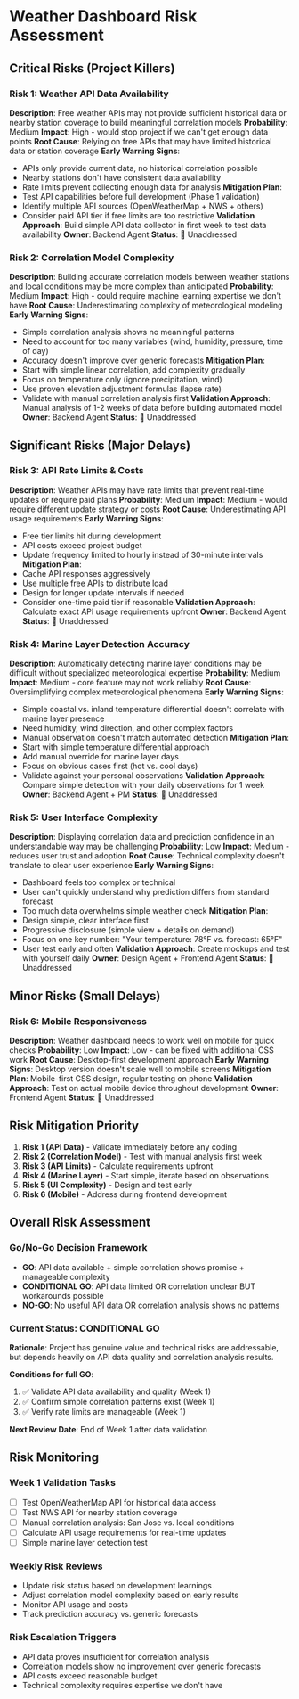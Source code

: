 # Weather Dashboard Risk Assessment

## Critical Risks (Project Killers)

### Risk 1: Weather API Data Availability
**Description**: Free weather APIs may not provide sufficient historical data or nearby station coverage to build meaningful correlation models
**Probability**: Medium
**Impact**: High - would stop project if we can't get enough data points
**Root Cause**: Relying on free APIs that may have limited historical data or station coverage
**Early Warning Signs**: 
- APIs only provide current data, no historical correlation possible
- Nearby stations don't have consistent data availability
- Rate limits prevent collecting enough data for analysis
**Mitigation Plan**: 
- Test API capabilities before full development (Phase 1 validation)
- Identify multiple API sources (OpenWeatherMap + NWS + others)
- Consider paid API tier if free limits are too restrictive
**Validation Approach**: Build simple API data collector in first week to test data availability
**Owner**: Backend Agent
**Status**: 🔴 Unaddressed

### Risk 2: Correlation Model Complexity
**Description**: Building accurate correlation models between weather stations and local conditions may be more complex than anticipated
**Probability**: Medium
**Impact**: High - could require machine learning expertise we don't have
**Root Cause**: Underestimating complexity of meteorological modeling
**Early Warning Signs**:
- Simple correlation analysis shows no meaningful patterns
- Need to account for too many variables (wind, humidity, pressure, time of day)
- Accuracy doesn't improve over generic forecasts
**Mitigation Plan**:
- Start with simple linear correlation, add complexity gradually
- Focus on temperature only (ignore precipitation, wind)
- Use proven elevation adjustment formulas (lapse rate)
- Validate with manual correlation analysis first
**Validation Approach**: Manual analysis of 1-2 weeks of data before building automated model
**Owner**: Backend Agent
**Status**: 🔴 Unaddressed

## Significant Risks (Major Delays)

### Risk 3: API Rate Limits & Costs
**Description**: Weather APIs may have rate limits that prevent real-time updates or require paid plans
**Probability**: Medium
**Impact**: Medium - would require different update strategy or costs
**Root Cause**: Underestimating API usage requirements
**Early Warning Signs**:
- Free tier limits hit during development
- API costs exceed project budget
- Update frequency limited to hourly instead of 30-minute intervals
**Mitigation Plan**:
- Cache API responses aggressively
- Use multiple free APIs to distribute load
- Design for longer update intervals if needed
- Consider one-time paid tier if reasonable
**Validation Approach**: Calculate exact API usage requirements upfront
**Owner**: Backend Agent
**Status**: 🔴 Unaddressed

### Risk 4: Marine Layer Detection Accuracy
**Description**: Automatically detecting marine layer conditions may be difficult without specialized meteorological expertise
**Probability**: Medium
**Impact**: Medium - core feature may not work reliably
**Root Cause**: Oversimplifying complex meteorological phenomena
**Early Warning Signs**:
- Simple coastal vs. inland temperature differential doesn't correlate with marine layer presence
- Need humidity, wind direction, and other complex factors
- Manual observation doesn't match automated detection
**Mitigation Plan**:
- Start with simple temperature differential approach
- Add manual override for marine layer days
- Focus on obvious cases first (hot vs. cool days)
- Validate against your personal observations
**Validation Approach**: Compare simple detection with your daily observations for 1 week
**Owner**: Backend Agent + PM
**Status**: 🔴 Unaddressed

### Risk 5: User Interface Complexity
**Description**: Displaying correlation data and prediction confidence in an understandable way may be challenging
**Probability**: Low
**Impact**: Medium - reduces user trust and adoption
**Root Cause**: Technical complexity doesn't translate to clear user experience
**Early Warning Signs**:
- Dashboard feels too complex or technical
- User can't quickly understand why prediction differs from standard forecast
- Too much data overwhelms simple weather check
**Mitigation Plan**:
- Design simple, clear interface first
- Progressive disclosure (simple view + details on demand)
- Focus on one key number: "Your temperature: 78°F vs. forecast: 65°F"
- User test early and often
**Validation Approach**: Create mockups and test with yourself daily
**Owner**: Design Agent + Frontend Agent
**Status**: 🔴 Unaddressed

## Minor Risks (Small Delays)

### Risk 6: Mobile Responsiveness
**Description**: Weather dashboard needs to work well on mobile for quick checks
**Probability**: Low
**Impact**: Low - can be fixed with additional CSS work
**Root Cause**: Desktop-first development approach
**Early Warning Signs**: Desktop version doesn't scale well to mobile screens
**Mitigation Plan**: Mobile-first CSS design, regular testing on phone
**Validation Approach**: Test on actual mobile device throughout development
**Owner**: Frontend Agent
**Status**: 🔴 Unaddressed

## Risk Mitigation Priority
1. **Risk 1 (API Data)** - Validate immediately before any coding
2. **Risk 2 (Correlation Model)** - Test with manual analysis first week
3. **Risk 3 (API Limits)** - Calculate requirements upfront
4. **Risk 4 (Marine Layer)** - Start simple, iterate based on observations
5. **Risk 5 (UI Complexity)** - Design and test early
6. **Risk 6 (Mobile)** - Address during frontend development

## Overall Risk Assessment

### Go/No-Go Decision Framework
- **GO**: API data available + simple correlation shows promise + manageable complexity
- **CONDITIONAL GO**: API data limited OR correlation unclear BUT workarounds possible
- **NO-GO**: No useful API data OR correlation analysis shows no patterns

### Current Status: CONDITIONAL GO
**Rationale**: Project has genuine value and technical risks are addressable, but depends heavily on API data quality and correlation analysis results.

**Conditions for full GO**:
1. ✅ Validate API data availability and quality (Week 1)
2. ✅ Confirm simple correlation patterns exist (Week 1)
3. ✅ Verify rate limits are manageable (Week 1)

**Next Review Date**: End of Week 1 after data validation

## Risk Monitoring

### Week 1 Validation Tasks
- [ ] Test OpenWeatherMap API for historical data access
- [ ] Test NWS API for nearby station coverage
- [ ] Manual correlation analysis: San Jose vs. local conditions
- [ ] Calculate API usage requirements for real-time updates
- [ ] Simple marine layer detection test

### Weekly Risk Reviews
- Update risk status based on development learnings
- Adjust correlation model complexity based on early results
- Monitor API usage and costs
- Track prediction accuracy vs. generic forecasts

### Risk Escalation Triggers
- API data proves insufficient for correlation analysis
- Correlation models show no improvement over generic forecasts
- API costs exceed reasonable budget
- Technical complexity requires expertise we don't have